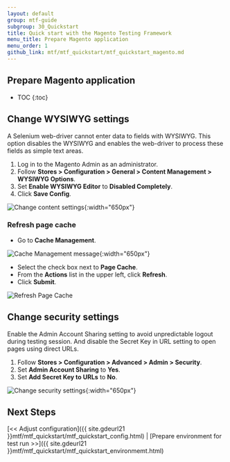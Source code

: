 ```yaml
---
layout: default
group: mtf-guide
subgroup: 30_Quickstart
title: Quick start with the Magento Testing Framework
menu_title: Prepare Magento application
menu_order: 1
github_link: mtf/mtf_quickstart/mtf_quickstart_magento.md
---
```


<h2>Prepare Magento application</h2>

* TOC
{:toc}

## Change WYSIWYG settings

A Selenium web-driver cannot enter data to fields with WYSIWYG. This option disables the WYSIWYG and enables the web-driver to process these fields as simple text areas.

1. Log in to the Magento Admin as an administrator.
2. Follow **Stores &gt; Configuration &gt; General &gt; Content Management &gt; WYSIWYG Options**.
3. Set **Enable WYSIWYG Editor** to **Disabled Completely**.
4. Click **Save Config**.

![Change content settings]({{site.baseurl}}common/images/mtf_qstart_mag_wysiwyg.png){:width="650px"}

### Refresh page cache

* Go to **Cache Management**.

![Cache Management message]({{site.baseurl}}common/images/mtf_cache_mngt.png){:width="650px"}

* Select the check box next to **Page Cache**.
* From the **Actions** list in the upper left, click **Refresh**.
* Click **Submit**.

![Refresh Page Cache]({{site.baseurl}}common/images/mtf_cache_refresh.png)


## Change security settings

Enable the Admin Account Sharing setting to avoid unpredictable logout during testing session. And disable the Secret Key in URL setting to open pages using direct URLs.

1. Follow **Stores &gt; Configuration &gt; Advanced &gt; Admin &gt; Security**.
2. Set **Admin Account Sharing** to **Yes**.
3. Set **Add Secret Key to URLs** to **No**.

![Change security settings]({{site.baseurl}}common/images/mtf_qstart_mag_secur.png){:width="650px"}

<h2 id="mtf_install_pre">Next Steps</h2>

[&lt;&lt; Adjust configuration]({{ site.gdeurl21 }}mtf/mtf_quickstart/mtf_quickstart_config.html) | [Prepare environment for test run &gt;&gt;]({{ site.gdeurl21 }}mtf/mtf_quickstart/mtf_quickstart_environmemt.html)